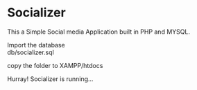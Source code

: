 # Socializer
This a Simple Social media Application built in PHP and MYSQL.

Import the database   
db/socializer.sql

copy the folder to XAMPP/htdocs

Hurray! Socializer is running...
